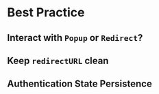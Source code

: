 # Best Practice

## Interact with `Popup` or `Redirect`?

## Keep `redirectURL` clean

## Authentication State Persistence
